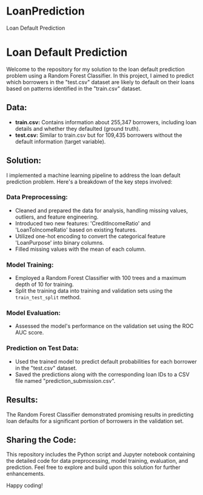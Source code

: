 # LoanPrediction
Loan Default Prediction
# Loan Default Prediction

Welcome to the repository for my solution to the loan default prediction problem using a Random Forest Classifier. In this project, I aimed to predict which borrowers in the "test.csv" dataset are likely to default on their loans based on patterns identified in the "train.csv" dataset.

## Data:

- **train.csv:** Contains information about 255,347 borrowers, including loan details and whether they defaulted (ground truth).
- **test.csv:** Similar to train.csv but for 109,435 borrowers without the default information (target variable).

## Solution:

I implemented a machine learning pipeline to address the loan default prediction problem. Here's a breakdown of the key steps involved:

### Data Preprocessing:

- Cleaned and prepared the data for analysis, handling missing values, outliers, and feature engineering.
- Introduced two new features: 'CreditIncomeRatio' and 'LoanToIncomeRatio' based on existing features.
- Utilized one-hot encoding to convert the categorical feature 'LoanPurpose' into binary columns.
- Filled missing values with the mean of each column.

### Model Training:

- Employed a Random Forest Classifier with 100 trees and a maximum depth of 10 for training.
- Split the training data into training and validation sets using the `train_test_split` method.

### Model Evaluation:

- Assessed the model's performance on the validation set using the ROC AUC score.

### Prediction on Test Data:

- Used the trained model to predict default probabilities for each borrower in the "test.csv" dataset.
- Saved the predictions along with the corresponding loan IDs to a CSV file named "prediction_submission.csv".

## Results:

The Random Forest Classifier demonstrated promising results in predicting loan defaults for a significant portion of borrowers in the validation set.

## Sharing the Code:

This repository includes the Python script and Jupyter notebook containing the detailed code for data preprocessing, model training, evaluation, and prediction. Feel free to explore and build upon this solution for further enhancements.

Happy coding!
